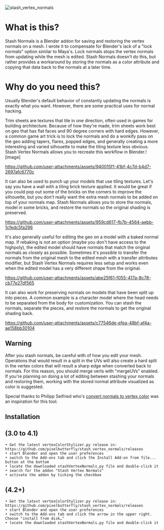 ![stash_vertex_normals](https://github.com/user-attachments/assets/f6db1f99-f763-4eb8-9136-ae6239ddc823)

# What is this?

Stash Normals is a Blender addon for saving and restoring the vertex normals on a mesh. I wrote it to compensate
for Blender's lack of a "lock normals" option similar to Maya's. Lock normals stops the vertex normals from updating while the mesh is edited. Stash Normals doesn't do this, but rather provides a workaround by storing the normals as a color attribute and copying that data back to the normals at a later time.


# Why do you need this?

Usually Blender's default behavior of constantly updating the normals is exactly what you want. However, there are some practical uses for normal hacking.

Trim sheets are textures that tile in one direction, often used in games for building architecture. Because of how they're made, trim sheets work best on geo that has flat faces and 90 degree corners with hard edges. However, a common game art trick is to lock the normals and do a wonkify pass on the geo adding tapers, flares, popped edges, and generally creating a more interesting and varied silhouette to make the tiling texture less obvious. Stash Vertex Normals allows you to recreate this workflow in Blender.![image]

https://github.com/user-attachments/assets/940015f1-41bf-4c7d-b4d7-2697afc6770c

It can also be used to punch up your models that use tiling textures. Let's say you have a wall with a tiling brick texture applied. It would be great if you could pop out some of the bricks on the corners to improve the silhouette, but you don't really want the extra mesh normals to be added on top of your normals map. Stash Normals allows you to store the normals, model in some bricks, and restore the normals so the original shading is preserved.

https://github.com/user-attachments/assets/959cd617-fb7b-4564-aebb-1cfedc5fa296

It's also generally useful for editing the geo on a model with a baked normal map. If rebaking is not an option (maybe you don't have access to the highpoly), the edited model should have normals that match the original normals as closely as possible. Sometimes it's possible to transfer the normals from the original mesh to the edited mesh with a transfer attributes modifier, but Stash Vertex Normals requires less setup and works even when the edited model has a very different shape from the original.

https://github.com/user-attachments/assets/abe25f61-f055-417a-8c78-cb77e27df565

It can also work for preserving normals on models that have been split up into pieces.
A common example is a character model where the head needs to be separated from the body for customization. You can stash the normals, separate the pieces, and restore the normals to get the original shading back.

https://github.com/user-attachments/assets/c77546de-efea-48bf-af4a-ae158bb30104

## Warning
After you stash normals, be careful with of how you edit your mesh.  Operations that would result in a split in the UVs will also create a hard split in the vertex colors that will result a sharp edge when converted back to normals.  For this reason, you should merge verts with "mergeUVs" enabled. If you're planning on doing a lot of editing between stashing your normals and restoring them, working with the stored normal attribute visualized as color is suggested.

Special thanks to Philipp Seifried who's [convert normals to vertex color](https://github.com/Philipp-Seifried/Blender-Normals-To-Vertex-Color) was an inspiration for this tool.

## Installation
## (3.0 to 4.1)
	• Get the latest vertexColorStylizer.py release in:  https://github.com/pixelbutterfly/stash_vertex_normals/releases
	• start Blender and open the user preferences
	• switch to the Add-ons tab and click the Install Add-on from file... button at the bottom
	• locate the downloaded stashVertexNormals.py file and double-click it
	• search for the addon "Stash Vertex Normals"
	• activate the addon by ticking the checkbox
	
 ## (4.2+)
	• Get the latest vertexColorStylizer.py release in:  https://github.com/pixelbutterfly/stash_vertex_normals/releases
 	• start Blender and open the user preferences
	• switch to the Add-ons tab and click the arrow in the upper right. Choose "install from disk…"
	• locate the downloaded stashVertexNormals.py file and double-click it




